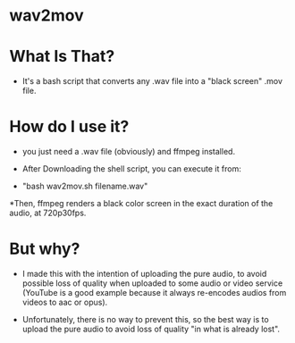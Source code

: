 # wav2mov

# What Is That?

* It's a bash script that converts any .wav file into a "black screen" .mov file.

# How do I use it?

* you just need a .wav file (obviously) and ffmpeg installed.

* After Downloading the shell script, you can execute it from:

* "bash wav2mov.sh filename.wav"

*Then, ffmpeg renders a black color screen in the exact duration of the audio, at 720p30fps.

# But why?

* I made this with the intention of uploading the pure audio, to avoid possible loss of quality when uploaded to some audio or video service (YouTube is a good example because it always re-encodes audios from videos to aac or opus).

* Unfortunately, there is no way to prevent this, so the best way is to upload the pure audio to avoid loss of quality "in what is already lost".
